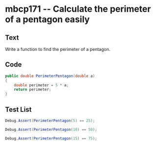 # mbcp171 -- Calculate the perimeter of a pentagon easily

## Text

Write a function to find the perimeter of a pentagon.

## Code

```csharp
public double PerimeterPentagon(double a)  
{  
    double perimeter = 5 * a;  
    return perimeter;  
}
```

## Test List

```csharp
Debug.Assert(PerimeterPentagon(5) == 25);
```

```csharp
Debug.Assert(PerimeterPentagon(10) == 50);
```

```csharp
Debug.Assert(PerimeterPentagon(15) == 75);
```
